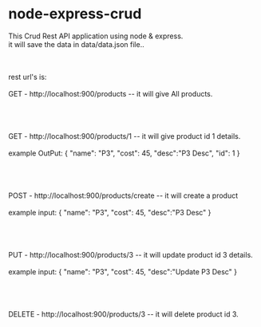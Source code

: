 # node-express-crud
This Crud Rest API application using node &  express. <br>
it will save the data in data/data.json file..

<br><br>
rest url's is:
<br><br>
GET - http://localhost:900/products -- it will give All products.
<br><br><br><br><br>
GET - http://localhost:900/products/1 -- it will give product id 1 details.
<br><br>
   example OutPut:
        {
            "name": "P3",
            "cost": 45,
            "desc":"P3 Desc",
            "id": 1
        }
<br><br><br><br><br>
POST - http://localhost:900/products/create -- it will create a product
<br><br>
    example input:
        {
            "name": "P3",
            "cost": 45,
            "desc":"P3 Desc"
        }
<br><br><br><br><br>
PUT - http://localhost:900/products/3 -- it will update product id 3 details.
<br><br>
    example input:
        {
            "name": "P3",
            "cost": 45,
            "desc":"Update P3 Desc"
        }
<br><br><br><br><br>
DELETE - http://localhost:900/products/3 -- it will delete product id 3.